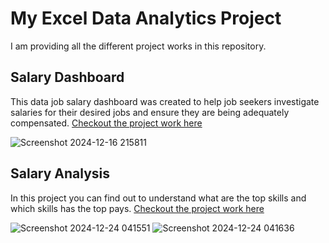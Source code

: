 # My Excel Data Analytics Project

I am providing all the different project works in this repository.

## Salary Dashboard

This data job salary dashboard was created to help job seekers investigate salaries for their desired jobs and ensure they are being adequately compensated.
[Checkout the project work here](Project_1-Dashboard)

![Screenshot 2024-12-16 215811](https://github.com/user-attachments/assets/68beecab-0f76-43d0-ba4b-9d64d4678469)

## Salary Analysis

In this project you can find out to understand what are the top skills and which skills has the top pays.
[Checkout the project work here](Project_2-Analysis)

![Screenshot 2024-12-24 041551](https://github.com/user-attachments/assets/7b2836ab-9f7f-4880-9e57-9fb5288881ab)
![Screenshot 2024-12-24 041636](https://github.com/user-attachments/assets/b29924bb-db41-46b2-a693-9cdf02e46d88)

